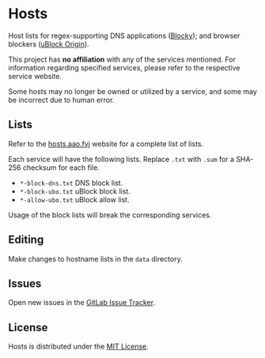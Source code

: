 # Hosts
Host lists for regex-supporting DNS applications ([Blocky](https://0xerr0r.github.io/blocky/latest/)); and browser blockers ([uBlock Origin](https://github.com/gorhill/uBlock/)).

This project has **no affiliation** with any of the services mentioned. For information regarding specified services, please refer to the respective service website.

Some hosts may no longer be owned or utilized by a service, and some may be incorrect due to human error.

## Lists
Refer to the [hosts.aao.fyi](https://hosts.aao.fyi/) website for a complete list of lists.

Each service will have the following lists. Replace `.txt` with `.sum` for a SHA-256 checksum for each file.

+ `*-block-dns.txt` DNS block list.
+ `*-block-ubo.txt` uBlock block list.
+ `*-allow-ubo.txt` uBlock allow list.

Usage of the block lists will break the corresponding services.

## Editing
Make changes to hostname lists in the `data` directory.

## Issues
Open new issues in the [GitLab Issue Tracker](https://gitlab.com/aao-fyi/hosts/-/issues).

## License
Hosts is distributed under the [MIT License](https://codeberg.org/aao-fyi/hosts/src/branch/main/LICENSE).
